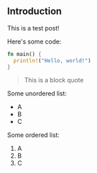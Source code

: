 ## Introduction

This is a test post!

Here's some code:

```rust
fn main() {
  println!("Hello, world!")
}
```

> This is a block quote

Some unordered list:

- A
- B
- C

Some ordered list:

1. A
2. B
3. C
